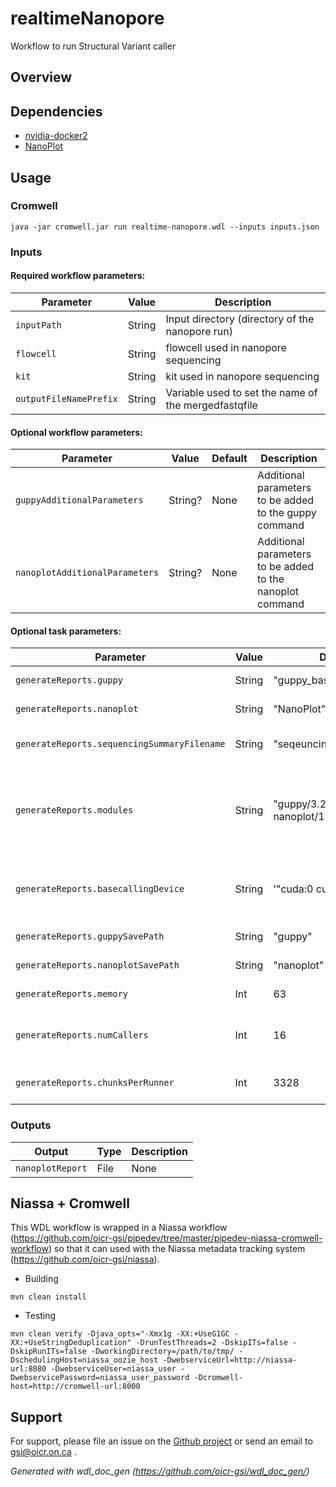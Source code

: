# realtimeNanopore

Workflow to run Structural Variant caller

## Overview

## Dependencies

* [nvidia-docker2](https://github.com/NVIDIA/nvidia-docker/wiki/Installation-(version-2.0))
* [NanoPlot](https://github.com/wdecoster/NanoPlot)


## Usage

### Cromwell
```
java -jar cromwell.jar run realtime-nanopore.wdl --inputs inputs.json
```

### Inputs

#### Required workflow parameters:
Parameter|Value|Description
---|---|---
`inputPath`|String|Input directory (directory of the nanopore run)
`flowcell`|String|flowcell used in nanopore sequencing
`kit`|String|kit used in nanopore sequencing
`outputFileNamePrefix`|String|Variable used to set the name of the mergedfastqfile


#### Optional workflow parameters:
Parameter|Value|Default|Description
---|---|---|---
`guppyAdditionalParameters`|String?|None|Additional parameters to be added to the guppy command
`nanoplotAdditionalParameters`|String?|None|Additional parameters to be added to the nanoplot command


#### Optional task parameters:
Parameter|Value|Default|Description
---|---|---|---
`generateReports.guppy`|String|"guppy_basecaller"|guppy_basecaller name to use.
`generateReports.nanoplot`|String|"NanoPlot"|NanoPlot name to use
`generateReports.sequencingSummaryFilename`|String|"seqeuncing_summary.txt"|name of sequencing summary file
`generateReports.modules`|String|"guppy/3.2.4 nanoplot/1.27.0"|Environment module names and version to load (space separated) before command execution.
`generateReports.basecallingDevice`|String|'"cuda:0 cuda:1"'|Specify basecalling device: 'auto', or 'cuda:<device_id>'.
`generateReports.guppySavePath`|String|"guppy"|Path to save the guppy output
`generateReports.nanoplotSavePath`|String|"nanoplot"|Path to save the nanoplot output
`generateReports.memory`|Int|63|Memory (in GB) allocated for job.
`generateReports.numCallers`|Int|16|Number of parallel basecallers to create.
`generateReports.chunksPerRunner`|Int|3328|Maximum chunks per runner.


### Outputs

Output | Type | Description
---|---|---
`nanoplotReport`|File|None


## Niassa + Cromwell

This WDL workflow is wrapped in a Niassa workflow (https://github.com/oicr-gsi/pipedev/tree/master/pipedev-niassa-cromwell-workflow) so that it can used with the Niassa metadata tracking system (https://github.com/oicr-gsi/niassa).

* Building
```
mvn clean install
```

* Testing
```
mvn clean verify -Djava_opts="-Xmx1g -XX:+UseG1GC -XX:+UseStringDeduplication" -DrunTestThreads=2 -DskipITs=false -DskipRunITs=false -DworkingDirectory=/path/to/tmp/ -DschedulingHost=niassa_oozie_host -DwebserviceUrl=http://niassa-url:8080 -DwebserviceUser=niassa_user -DwebservicePassword=niassa_user_password -Dcromwell-host=http://cromwell-url:8000
```

## Support

For support, please file an issue on the [Github project](https://github.com/oicr-gsi) or send an email to gsi@oicr.on.ca .

_Generated with wdl_doc_gen (https://github.com/oicr-gsi/wdl_doc_gen/)_
